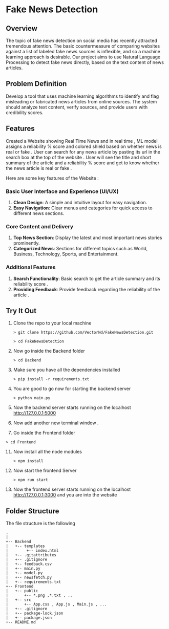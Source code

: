 # Fake News Detection

## Overview  
The topic of fake news detection on social media has recently attracted tremendous attention. The basic countermeasure of comparing websites against a list of labeled fake news sources is inflexible, and so a machine learning approach is desirable.  Our project aims to use Natural Language Processing to detect fake news directly, based on the text content of news articles. 

## Problem Definition
Develop a tool that uses machine learning algorithms to identify and flag misleading or fabricated news articles from online sources. The system should analyze text content, verify sources, and provide users with credibility scores.

## Features  
Created a Website showing Real Time News and in real time , ML model assigns a reliability % score and colored shield based on whether news is real or fake . 
User can search for any news article by pasting its url in the search box at the top of the website . User will see the title and short summary of the article and  a reliability % score and get to know whether the news article is real or fake . 

Here are some key features of the Website :

### Basic User Interface and Experience (UI/UX)
1. **Clean Design**: A simple and intuitive layout for easy navigation.
2. **Easy Navigation**: Clear menus and categories for quick access to different news sections.

### Core Content and Delivery
1. **Top News Section**: Display the latest and most important news stories prominently.
2. **Categorized News**: Sections for different topics such as World, Business, Technology, Sports, and Entertainment.

### Additional Features
1. **Search Functionality**: Basic search to get the article summary and its reliability score . 
2. **Providing Feedback**: Provide feedback regarding the reliability of the article . 

## Try It Out 
1. Clone the repo to your local machine
   ```
   > git clone https://github.com/VectorNd/FakeNewsDetection.git
   ```
   ```
   > cd FakeNewsDetection
   ```

3. Now go inside the Backend folder
   ```
   > cd Backend
   ```

5. Make sure you have all the dependencies installed
   ```
   > pip install -r requirements.txt
   ```

7. You are good to go now for starting the backend server
   ```
   > python main.py
   ```

8. Now the backend server starts running on the localhost http://127.0.0.1:5000 

9. Now add another new terminal window . 

10. Go inside the Frontend folder
   ```
   > cd Frontend
   ```

11. Now install all the node modules
    ```
    > npm install
    ```

12. Now start the frontend Server
    ```
    > npm run start
    ```

13. Now the frontend server starts running on the localhost http://127.0.0.1:3000 and you are into the website 

## Folder Structure 
The file structure is the following

```
.
|
+-- Backend
|   +-- templates
|        +-- index.html
|   +-- .gitattributes
|   +-- .gitignore
|   +-- feedback.csv
|   +-- main.py
|   +-- model.py
|   +-- newsfetch.py
|   +-- requirements.txt 
+-- Frontend
|   +-- public
|       +-- *.png ,*.txt , .. 
|   +-- src
|       +-- App.css , App.js , Main.js , ...
|   +-- .gitignore 
|   +-- package-lock.json
|   +-- package.json
+-- README.md 
``` 

